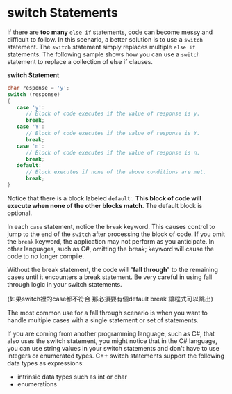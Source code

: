 # switch Statements
If there are **too many** ```else if``` statements, code can become messy and difficult to follow.
In this scenario, a better solution is to use a ```switch``` statement. The ```switch``` statement simply
replaces multiple ```else if``` statements. The following sample shows how you can use a ```switch```
statement to replace a collection of else if clauses.

**switch Statement**
```cpp
char response = 'y';
switch (response)
{
   case 'y':
      // Block of code executes if the value of response is y.
      break;
   case 'Y':
      // Block of code executes if the value of response is Y.
      break;
   case 'n':
      // Block of code executes if the value of response is n.
      break;
   default:
      // Block executes if none of the above conditions are met.
      break;
}
```
Notice that there is a block labeled ```default```:. **This block of code will execute when none of 
the other blocks match**.  The default block is optional.

In each ```case``` statement, notice the ```break``` keyword. This causes control to jump to the end of
the ```switch``` after processing the block of code. If you omit the ```break``` keyword, the application 
may not perform as you anticipate.  In other languages, such as C#, omitting the break;
keyword will cause the code to no longer compile.

Without the break statement, the code will "**fall through**" to the remaining cases until it encounters
a break statement.   Be very careful in using fall through logic in your switch statements.  

(如果switch裡的case都不符合 那必須要有個default break 讓程式可以跳出)

The most common use for a fall through scenario is when you want to handle multiple cases with
a single statement or set of statements.

If you are coming from another programming language, such as C#, that also uses the switch statement,
you might notice that in the C# language, you can use string values in your switch statements and
don't have to use integers or enumerated types.  C++ switch statements support the following 
data types as expressions:
   + intrinsic data types such as int or char
   + enumerations
